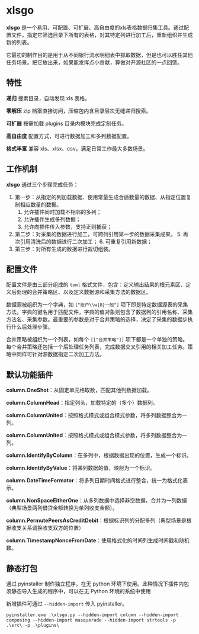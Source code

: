 # xlsgo

**xlsgo** 是一个易用、可配置、可扩展、高自由度的xls表格数据归集工具。通过配置文件，指定它筛选目录下所有的表格，对其特定列进行加工后，重新组织并生成新的列表。

它最初的制作目的是用于从不同银行流水明细表中抓取数据，但是也可以胜任其他任务场景。把它放出来，如果能发挥点小贡献，算做对开源社区的一点回馈。

## 特性
**递归** 搜索目录，自动发现 xls 表格。

**零解压** zip 档案直接访问，压缩包内含目录层次无缝递归搜索。

**可扩展** 按需加载 plugins 目录内模块完成定制任务。

**高自由度** 配置方式，可进行数据加工和多列数据配置。

**格式丰富** 兼容 xls、xlsx、csv，满足日常工作最大多数场景。

## 工作机制

 **xlsgo** 通过三个步骤完成任务：

  1. 第一步：从指定的列加载数据、使用常量生成合适数量的数据、从指定位置复制相应数量的数据。
     1. 允许插件同时加载不相邻的多列；
     2. 允许插件生成多列数据；
     1. 允许向插件传入参数，支持正则捕获；
  1. 第二步：对采集的数据进行加工，可跨列引用第一步的数据采集成果。
     5. 再次引用清洗后的数据进行二次加工；
     6. 可重复引用新数据；
  1. 第三步：对所有生成的数据进行裁切组装。 

## 配置文件

配置文件是由三部分组成的 `toml` 格式文件，包含：定义输出结果的根元素区、定义后处理的合并策略区、以及定义数据源和采集方法的数据区。

数据源被组织为一个字典，如 `["账户\\w{8}一般"]` 项下即是特定数据源表的采集方法。字典的键名用于匹配文件，字典的值对象则包含了数据列的引用名称、采集方法名、采集参数。最重要的参数是对于合并策略的选择，决定了采集的数据步执行什么后处理步骤。

合并策略被组织为一个列表，如每个 `[["合并策略"]]` 项下都是一个单独的策略。每个合并策略还包括一个后处理任务列表，完成数据交叉引用的相关加工任务。策略中同样可针对源数据指定二次加工方法。

## 默认功能插件

**column.OneShot**：从固定单元格取数，匹配其他列数据加载。

**column.ColumnHead**：指定列头，加载特定的（多个）数据列。

**column.ColumnUnited**：按照格式模式或组合模式参数，将多列数据整合为一列。

**column.ColumnUnited**：按照格式模式或组合模式参数，将多列数据整合为一列。

**column.IdentifyByColumn**：在多列中，根据数据出现的位置，生成一个标识。

**column.IdentifyByValue**：将某列数据的值，映射为一个标识。

**column.DateTimeFormator**：将多列日期时间格式进行整合，统一为格式化表示。

**column.NonSpaceEitherOne**：从多列数据中选择非空数据，合并为一列数据（典型场景两列借贷金额转换为单列收支金额）。

**column.PermutePeersAsCreditDebit**：根据标识列的分配多列（典型场景是根据收支关系调换收支双方的位置）

**column.TimestampNonceFromDate**：使用格式化的时间列生成时间戳和随机数。







## 静态打包

通过 pyinstaller 制作独立程序，在无 python 环境下使用。此种情况下插件内包须静态导入生成的程序中，可以在无 Python 环境的系统中使用

新增插件可通过 `--hidden-import` 传入 pyinstaller。

```commandline
pyinstaller.exe .\xlsgo.py --hidden-import column --hidden-import composing --hidden-import masquerade --hidden-import strtools -p .\src\ -p .\plugins\
```